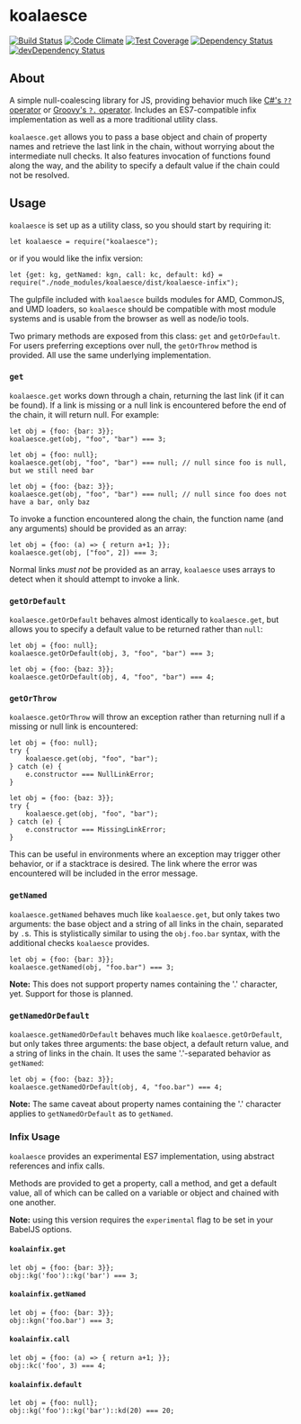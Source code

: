 # koalaesce

[![Build Status](https://travis-ci.org/ssube/koalaesce.svg?branch=master)](https://travis-ci.org/ssube/koalaesce)
[![Code Climate](https://codeclimate.com/github/ssube/koalaesce/badges/gpa.svg)](https://codeclimate.com/github/ssube/koalaesce)
[![Test Coverage](https://codeclimate.com/github/ssube/koalaesce/badges/coverage.svg)](https://codeclimate.com/github/ssube/koalaesce)
[![Dependency Status](https://david-dm.org/ssube/koalaesce.svg)](https://david-dm.org/ssube/koalaesce) 
[![devDependency Status](https://david-dm.org/ssube/koalaesce/dev-status.svg)](https://david-dm.org/ssube/koalaesce#info=devDependencies)

## About
A simple null-coalescing library for JS, providing behavior much like 
[C#'s `??` operator](https://msdn.microsoft.com/en-us/library/ms173224.aspx) or 
[Groovy's `?.` operator](http://groovy.codehaus.org/Operators#Operators-ElvisOperator(?:)). Includes an ES7-compatible
infix implementation as well as a more traditional utility class.

`koalaesce.get` allows you to pass a base object and chain of property names and retrieve the last link in the chain,
without worrying about the intermediate null checks. It also features invocation of functions found along the way, and
the ability to specify a default value if the chain could not be resolved.

## Usage
`koalaesce` is set up as a utility class, so you should start by requiring it:

    let koalaesce = require("koalaesce");

or if you would like the infix version:

    let {get: kg, getNamed: kgn, call: kc, default: kd} = require("./node_modules/koalaesce/dist/koalaesce-infix");

The gulpfile included with `koalaesce` builds modules for AMD, CommonJS, and UMD loaders, so `koalaesce` should be
compatible with most module systems and is usable from the browser as well as node/io tools.

Two primary methods are exposed from this class: `get` and `getOrDefault`. For users preferring exceptions over
null, the `getOrThrow` method is provided. All use the same underlying implementation.

### `get`
`koalaesce.get` works down through a chain, returning the last link (if it can be found). If a link is missing or a
null link is encountered before the end of the chain, it will return null. For example:

    let obj = {foo: {bar: 3}};
    koalaesce.get(obj, "foo", "bar") === 3;
    
    let obj = {foo: null};
    koalaesce.get(obj, "foo", "bar") === null; // null since foo is null, but we still need bar
    
    let obj = {foo: {baz: 3}};
    koalaesce.get(obj, "foo", "bar") === null; // null since foo does not have a bar, only baz

To invoke a function encountered along the chain, the function name (and any arguments) should be provided as an
array:

    let obj = {foo: (a) => { return a+1; }};
    koalaesce.get(obj, ["foo", 2]) === 3;

Normal links *must not* be provided as an array, `koalaesce` uses arrays to detect when it should attempt to invoke a
link.

### `getOrDefault`
`koalaesce.getOrDefault` behaves almost identically to `koalaesce.get`, but allows you to specify a default value to be
returned rather than `null`:

    let obj = {foo: null};
    koalaesce.getOrDefault(obj, 3, "foo", "bar") === 3;
    
    let obj = {foo: {baz: 3}};
    koalaesce.getOrDefault(obj, 4, "foo", "bar") === 4;

### `getOrThrow`
`koalaesce.getOrThrow` will throw an exception rather than returning null if a missing or null link is encountered:

    let obj = {foo: null};
    try {
        koalaesce.get(obj, "foo", "bar");
    } catch (e) {
        e.constructor === NullLinkError;
    }

    let obj = {foo: {baz: 3}};
    try {
        koalaesce.get(obj, "foo", "bar");
    } catch (e) {
        e.constructor === MissingLinkError;
    }

This can be useful in environments where an exception may trigger other behavior, or if a stacktrace is desired. The
link where the error was encountered will be included in the error message.

### `getNamed`
`koalaesce.getNamed` behaves much like `koalaesce.get`, but only takes two arguments: the base object and a string of all links in the chain, separated by `.`s. This is stylistically similar to using the `obj.foo.bar` syntax, with the additional checks `koalaesce` provides.

    let obj = {foo: {bar: 3}};
    koalaesce.getNamed(obj, "foo.bar") === 3;

**Note:** This does not support property names containing the '.' character, yet. Support for those is planned.

### `getNamedOrDefault`
`koalaesce.getNamedOrDefault` behaves much like `koalaesce.getOrDefault`, but only takes three arguments: the base object, a default return value, and a string of links in the chain. It uses the same '.'-separated behavior as `getNamed`:

    let obj = {foo: {baz: 3}};
    koalaesce.getNamedOrDefault(obj, 4, "foo.bar") === 4;

**Note:** The same caveat about property names containing the '.' character applies to `getNamedOrDefault` as to `getNamed`.

### **Infix Usage**
`koalaesce` provides an experimental ES7 implementation, using abstract references and infix calls.

Methods are provided to get a property, call a method, and get a default value, all of which can be called on a
variable or object and chained with one another.

**Note:** using this version requires the `experimental` flag to be set in your BabelJS options.

#### `koalainfix.get`

    let obj = {foo: {bar: 3}};
    obj::kg('foo')::kg('bar') === 3;

#### `koalainfix.getNamed`

    let obj = {foo: {bar: 3}};
    obj::kgn('foo.bar') === 3;

#### `koalainfix.call`

    let obj = {foo: (a) => { return a+1; }};
    obj::kc('foo', 3) === 4;

#### `koalainfix.default`

    let obj = {foo: null};
    obj::kg('foo')::kg('bar')::kd(20) === 20;
